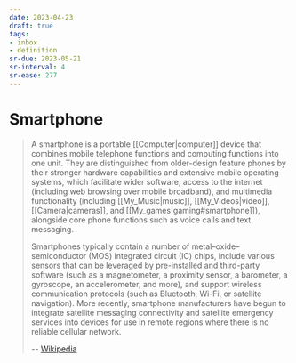```yaml
---
date: 2023-04-23
draft: true
tags:
- inbox
- definition
sr-due: 2023-05-21
sr-interval: 4
sr-ease: 277
---
```


# Smartphone

> A smartphone is a portable [[Computer|computer]] device that combines mobile
> telephone functions and computing functions into one unit. They are
> distinguished from older-design feature phones by their stronger hardware
> capabilities and extensive mobile operating systems, which facilitate wider
> software, access to the internet (including web browsing over mobile
> broadband), and multimedia functionality (including [[My_Music|music]],
> [[My_Videos|video]], [[Camera|cameras]], and [[My_games|gaming#smartphone]]),
> alongside core phone functions such as voice calls and text messaging.
>
> Smartphones typically contain a number of metal–oxide–semiconductor (MOS)
> integrated circuit (IC) chips, include various sensors that can be leveraged
> by pre-installed and third-party software (such as a magnetometer, a proximity
> sensor, a barometer, a gyroscope, an accelerometer, and more), and support
> wireless communication protocols (such as Bluetooth, Wi-Fi, or satellite
> navigation). More recently, smartphone manufacturers have begun to integrate
> satellite messaging connectivity and satellite emergency services into devices
> for use in remote regions where there is no reliable cellular network.
>
> -- [Wikipedia](https://en.wikipedia.org/wiki/Smartphone)
